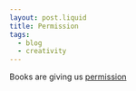 ```yaml
---
layout: post.liquid
title: Permission
tags:
  - blog
  - creativity
---
```


Books are giving us [permission](https://austinkleon.com/2017/03/27/permission/)
